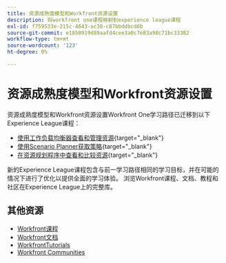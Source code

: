 ```yaml
---
title: 资源成熟度模型和Workfront资源设置
description: 将workfront one课程映射到experience league课程
exl-id: f759533e-215c-4643-ac38-c87bbddbcd6b
source-git-commit: e1850919d89aafd4cee3a0c7e83a98c71bc33382
workflow-type: tm+mt
source-wordcount: '123'
ht-degree: 0%

---
```


# 资源成熟度模型和Workfront资源设置

资源成熟度模型和Workfront资源设置Workfront One学习路径已迁移到以下Experience League课程：

* [使用工作负载均衡器查看和管理资源](https://experienceleague.adobe.com/?recommended=Workfront-L-1-2022.1.workloadbalancer){target="_blank"}
* [使用Scenario Planner获取策略](https://experienceleague.adobe.com/?recommended=Workfront-L-1-2022.1.scenarioplanner){target="_blank"}
* [在资源规划程序中查看和比较资源](https://experienceleague.adobe.com/?recommended=Workfront-L-1-2022.1.resourceplanner){target="_blank"}

新的Experience League课程包含与前一学习路径相同的学习目标，并在可能的情况下进行了优化以提供全面的学习体验。  浏览Workfront课程、文档、教程和社区在Experience League上的完整库。

## 其他资源

* [Workfront课程](https://experienceleague.adobe.com/?lang=en&amp;Solution=Workfront#courses)
* [Workfront文档](https://experienceleague.adobe.com/docs/workfront.html)
* [WorkfrontTutorials](https://experienceleague.adobe.com/docs/workfront-learn/tutorials-workfront/home.html)
* [Workfront Communities](https://experienceleaguecommunities.adobe.com/t5/workfront/ct-p/workfront)

